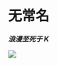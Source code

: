 # 无常名

***浪漫至死于 K***

![](https://raw.githubusercontent.com/reqwaaaaa/reqwaaaaa/main/assets/github-contribution-grid-snake.svg)
